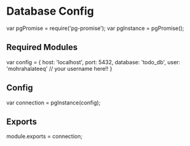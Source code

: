 # Database Config
var pgPromise = require('pg-promise');
var pgInstance = pgPromise();
## Required Modules
var config = {
  host: 'localhost',
  port: 5432,
  database: 'todo_db',
  user: 'mohrahalateeq' // your username here!!
}
## Config
var connection = pgInstance(config);
## Exports
module.exports = connection;